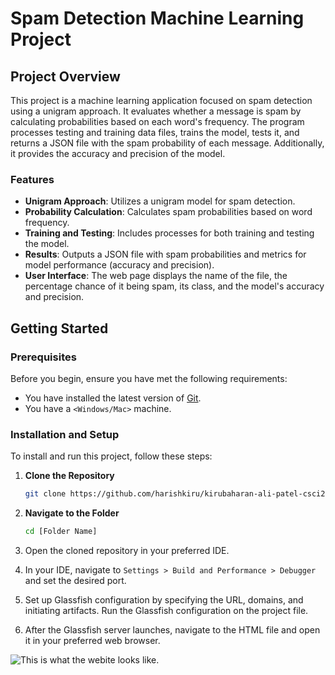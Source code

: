 # Spam Detection Machine Learning Project

## Project Overview

This project is a machine learning application focused on spam detection using a unigram approach. It evaluates whether a message is spam by calculating probabilities based on each word's frequency. The program processes testing and training data files, trains the model, tests it, and returns a JSON file with the spam probability of each message. Additionally, it provides the accuracy and precision of the model.

### Features

- **Unigram Approach**: Utilizes a unigram model for spam detection.
- **Probability Calculation**: Calculates spam probabilities based on word frequency.
- **Training and Testing**: Includes processes for both training and testing the model.
- **Results**: Outputs a JSON file with spam probabilities and metrics for model performance (accuracy and precision).
- **User Interface**: The web page displays the name of the file, the percentage chance of it being spam, its class, and the model's accuracy and precision.

## Getting Started

### Prerequisites

Before you begin, ensure you have met the following requirements:
- You have installed the latest version of [Git](https://git-scm.com/).
- You have a `<Windows/Mac>` machine.

### Installation and Setup

To install and run this project, follow these steps:

1. **Clone the Repository**
   ```bash
   git clone https://github.com/harishkiru/kirubaharan-ali-patel-csci2020u-assignment01.git

2. **Navigate to the Folder**
    ```bash
    cd [Folder Name]

3. Open the cloned repository in your preferred IDE.


4. In your IDE, navigate to `Settings > Build and Performance > Debugger` and set the desired port.


5. Set up Glassfish configuration by specifying the URL, domains, and initiating artifacts.
   Run the Glassfish configuration on the project file.


6. After the Glassfish server launches, navigate to the HTML file and open it in your preferred web browser.

![This is what the webite looks like.](http://mcgodftw.dev/i/jp4zxqa3.png "Website")